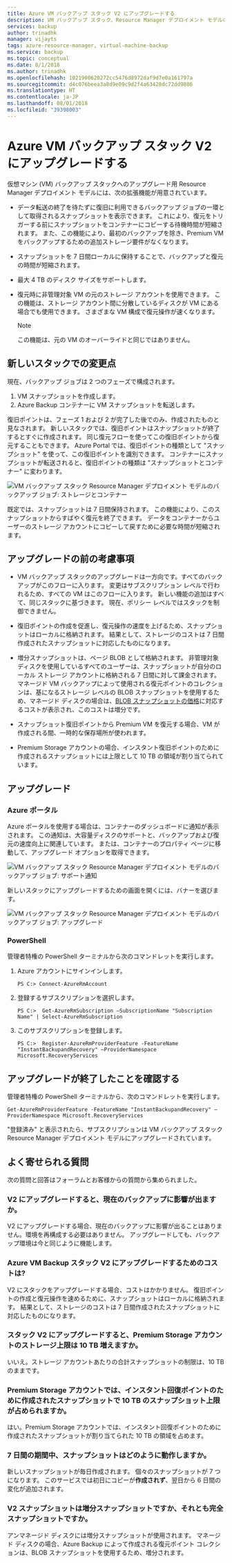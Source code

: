 ```yaml
---
title: Azure VM バックアップ スタック V2 にアップグレードする
description: VM バックアップ スタック、Resource Manager デプロイメント モデルのアップグレード プロセスとよくある質問
services: backup
author: trinadhk
manager: vijayts
tags: azure-resource-manager, virtual-machine-backup
ms.service: backup
ms.topic: conceptual
ms.date: 8/1/2018
ms.author: trinadhk
ms.openlocfilehash: 1021900620272cc5476d8972daf9d7e0a161797a
ms.sourcegitcommit: d4c076beea3a8d9e09c9d2f4a63428dc72dd9806
ms.translationtype: HT
ms.contentlocale: ja-JP
ms.lasthandoff: 08/01/2018
ms.locfileid: "39398003"
---
```

# <a name="upgrade-to-azure-vm-backup-stack-v2"></a>Azure VM バックアップ スタック V2 にアップグレードする

仮想マシン (VM) バックアップ スタックへのアップグレード用 Resource Manager デプロイメント モデルには、次の拡張機能が用意されています。

* データ転送の終了を待たずに復旧に利用できるバックアップ ジョブの一環として取得されるスナップショットを表示できます。 これにより、復元をトリガーする前にスナップショットをコンテナーにコピーする待機時間が短縮されます。 また、この機能により、最初のバックアップを除き、Premium VM をバックアップするための追加ストレージ要件がなくなります。  

* スナップショットを 7 日間ローカルに保持することで、バックアップと復元の時間が短縮されます。

* 最大 4 TB のディスク サイズをサポートします。

* 復元時に非管理対象 VM の元のストレージ アカウントを使用できます。 この機能は、ストレージ アカウント間に分散しているディスクが VM にある場合でも使用できます。 さまざまな VM 構成で復元操作が速くなります。
    > [!NOTE]
    > この機能は、元の VM のオーバーライドと同じではありません。 
    >

## <a name="whats-changing-in-the-new-stack"></a>新しいスタックでの変更点
現在、バックアップ ジョブは 2 つのフェーズで構成されます。
1.  VM スナップショットを作成します。 
2.  Azure Backup コンテナーに VM スナップショットを転送します。 

復旧ポイントは、フェーズ 1 および 2 が完了した後でのみ、作成されたものと見なされます。 新しいスタックでは、復旧ポイントはスナップショットが終了するとすぐに作成されます。 同じ復元フローを使ってこの復旧ポイントから復元することもできます。 Azure Portal では、復旧ポイントの種類として "スナップショット" を使って、この復旧ポイントを識別できます。 コンテナーにスナップショットが転送されると、復旧ポイントの種類は "スナップショットとコンテナー" に変わります。 

![VM バックアップ スタック Resource Manager デプロイメント モデルのバックアップ ジョブ: ストレージとコンテナー](./media/backup-azure-vms/instant-rp-flow.jpg) 

既定では、スナップショットは 7 日間保持されます。 この機能により、このスナップショットからすばやく復元を終了できます。 データをコンテナーからユーザーのストレージ アカウントにコピーして戻すために必要な時間が短縮されます。 

## <a name="considerations-before-upgrade"></a>アップグレードの前の考慮事項

* VM バックアップ スタックのアップグレードは一方向です。すべてのバックアップがこのフローに入ります。 変更はサブスクリプション レベルで行われるため、すべての VM はこのフローに入ります。 新しい機能の追加はすべて、同じスタックに基づきます。 現在、ポリシー レベルではスタックを制御できません。

* 復旧ポイントの作成を促進し、復元操作の速度を上げるため、スナップショットはローカルに格納されます。 結果として、ストレージのコストは 7 日間作成されたスナップショットに対応したものになります。

* 増分スナップショットは、ページ BLOB として格納されます。 非管理対象ディスクを使用しているすべてのユーザーは、スナップショットが自分のローカル ストレージ アカウントに格納される 7 日間に対して課金されます。 マネージド VM バックアップによって使用される復元ポイントのコレクションは、基になるストレージ レベルの BLOB スナップショットを使用するため、マネージド ディスクの場合は、[BLOB スナップショットの価格](https://docs.microsoft.com/rest/api/storageservices/understanding-how-snapshots-accrue-charges)に対応するコストが表示され、このコストは増分です。 

* スナップショット復旧ポイントから Premium VM を復元する場合、VM が作成される間、一時的な保存場所が使われます。

* Premium Storage アカウントの場合、インスタント復旧ポイントのために作成されるスナップショットには上限として 10 TB の領域が割り当てられています。

## <a name="upgrade"></a>アップグレード
### <a name="the-azure-portal"></a>Azure ポータル
Azure ポータルを使用する場合は、コンテナーのダッシュボードに通知が表示されます。 この通知は、大容量ディスクのサポートと、バックアップおよび復元の速度向上に関連しています。 または、コンテナーのプロパティ ページに移動して、アップグレード オプションを取得できます。

![VM バックアップ スタック Resource Manager デプロイメント モデルのバックアップ ジョブ: サポート通知](./media/backup-azure-vms/instant-rp-banner.png) 

新しいスタックにアップグレードするための画面を開くには、バナーを選びます。 

![VM バックアップ スタック Resource Manager デプロイメント モデルのバックアップ ジョブ: アップグレード](./media/backup-azure-vms/instant-rp.png) 

### <a name="powershell"></a>PowerShell
管理者特権の PowerShell ターミナルから次のコマンドレットを実行します。
1.  Azure アカウントにサインインします。 

    ```
    PS C:> Connect-AzureRmAccount
    ```

2.  登録するサブスクリプションを選択します。

    ```
    PS C:>  Get-AzureRmSubscription –SubscriptionName "Subscription Name" | Select-AzureRmSubscription
    ```

3.  このサブスクリプションを登録します。

    ```
    PS C:>  Register-AzureRmProviderFeature -FeatureName "InstantBackupandRecovery" –ProviderNamespace Microsoft.RecoveryServices
    ```

## <a name="verify-that-the-upgrade-is-finished"></a>アップグレードが終了したことを確認する
管理者特権の PowerShell ターミナルから、次のコマンドレットを実行します。

```
Get-AzureRmProviderFeature -FeatureName "InstantBackupandRecovery" –ProviderNamespace Microsoft.RecoveryServices
```

"登録済み" と表示されたら、サブスクリプションは VM バックアップ スタック Resource Manager デプロイメント モデルにアップグレードされています。

## <a name="frequently-asked-questions"></a>よく寄せられる質問

次の質問と回答はフォーラムとお客様からの質問から集められました。

### <a name="will-upgrading-to-v2-impact-current-backups"></a>V2 にアップグレードすると、現在のバックアップに影響が出ますか。

V2 にアップグレードする場合、現在のバックアップに影響が出ることはありません。環境を再構成する必要はありません。 アップグレードしても、バックアップ環境は今と同じように機能します。

### <a name="what-does-it-cost-to-upgrade-to-azure-vm-backup-stack-v2"></a>Azure VM Backup スタック V2 にアップグレードするためのコストは?

V2 にスタックをアップグレードする場合、コストはかかりません。 復旧ポイントの作成と復元操作を速めるために、スナップショットはローカルに格納されます。 結果として、ストレージのコストは 7 日間作成されたスナップショットに対応したものになります。

### <a name="does-upgrading-to-stack-v2-increase-the-premium-storage-account-snapshot-limit-by-10-tb"></a>スタック V2 にアップグレードすると、Premium Storage アカウントのストレージ上限は 10 TB 増えますか。

いいえ。ストレージ アカウントあたりの合計スナップショットの制限は、10 TB のままです。 

### <a name="in-premium-storage-accounts-do-snapshots-taken-for-instant-recovery-point-occupy-the-10-tb-snapshot-limit"></a>Premium Storage アカウントでは、インスタント回復ポイントのために作成されたスナップショットで 10 TB のスナップショット上限が占められますか。

はい。Premium Storage アカウントでは、インスタント回復ポイントのために作成されたスナップショットが割り当てられた 10 TB の領域を占めます。

### <a name="how-does-the-snapshot-work-during-the-seven-day-period"></a>7 日間の期間中、スナップショットはどのように動作しますか。 

新しいスナップショットが毎日作成されます。 個々のスナップショットが 7 つになります。 このサービスでは初日にコピーが**作成されず**、翌日から 6 日間の変化が追加されます。

### <a name="is-a-v2-snapshot-an-incremental-snapshot-or-full-snapshot"></a>V2 スナップショットは増分スナップショットですか、それとも完全スナップショットですか。

アンマネージド ディスクには増分スナップショットが使用されます。 マネージド ディスクの場合、Azure Backup によって作成される復元ポイント コレクションは、BLOB スナップショットを使用するため、増分されます。 
